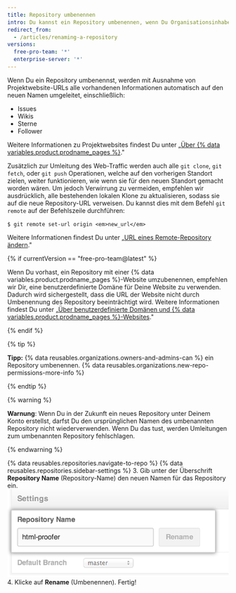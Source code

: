 ```yaml
---
title: Repository umbenennen
intro: Du kannst ein Repository umbenennen, wenn Du Organisationsinhaber bist oder über Administratorberechtigungen für das Repository verfügst.
redirect_from:
  - /articles/renaming-a-repository
versions:
  free-pro-team: '*'
  enterprise-server: '*'
---
```


Wenn Du ein Repository umbenennst, werden mit Ausnahme von Projektwebsite-URLs alle vorhandenen Informationen automatisch auf den neuen Namen umgeleitet, einschließlich:

* Issues
* Wikis
* Sterne
* Follower

Weitere Informationen zu Projektwebsites findest Du unter „[Über {% data variables.product.prodname_pages %}](/github/working-with-github-pages/about-github-pages#types-of-github-pages-sites)."

Zusätzlich zur Umleitung des Web-Traffic werden auch alle `git clone`, `git fetch`, oder `git push` Operationen, welche auf den vorherigen Standort zielen, weiter funktionieren, wie wenn sie für den neuen Standort gemacht worden wären. Um jedoch Verwirrung zu vermeiden, empfehlen wir ausdrücklich, alle bestehenden lokalen Klone zu aktualisieren, sodass sie auf die neue Repository-URL verweisen. Du kannst dies mit dem Befehl  `git remote`  auf der Befehlszeile durchführen:

```shell
$ git remote set-url origin <em>new_url</em>
```

Weitere Informationen findest Du unter „[URL eines Remote-Repository ändern](/github/using-git/changing-a-remotes-url)."

{% if currentVersion == "free-pro-team@latest" %}

Wenn Du vorhast, ein Repository mit einer {% data variables.product.prodname_pages %}-Website umzubenennen, empfehlen wir Dir, eine benutzerdefinierte Domäne für Deine Website zu verwenden. Dadurch wird sichergestellt, dass die URL der Website nicht durch Umbenennung des Repository beeinträchtigt wird. Weitere Informationen findest Du unter „[Über benutzerdefinierte Domänen und {% data variables.product.prodname_pages %}-Websites](/github/working-with-github-pages/about-custom-domains-and-github-pages)."

{% endif %}

{% tip %}

**Tipp:** {% data reusables.organizations.owners-and-admins-can %} ein Repository umbenennen. {% data reusables.organizations.new-repo-permissions-more-info %}

{% endtip %}

{% warning %}

**Warnung**: Wenn Du in der Zukunft ein neues Repository unter Deinem Konto erstellst, darfst Du den ursprünglichen Namen des umbenannten Repository nicht wiederverwenden. Wenn Du das tust, werden Umleitungen zum umbenannten Repository fehlschlagen.

{% endwarning %}

{% data reusables.repositories.navigate-to-repo %}
{% data reusables.repositories.sidebar-settings %}
3. Gib unter der Überschrift **Repository Name** (Repository-Name) den neuen Namen für das Repository ein. ![Repository umbenennen](/assets/images/help/repository/repository-name-change.png)
4. Klicke auf **Rename** (Umbenennen). Fertig!
